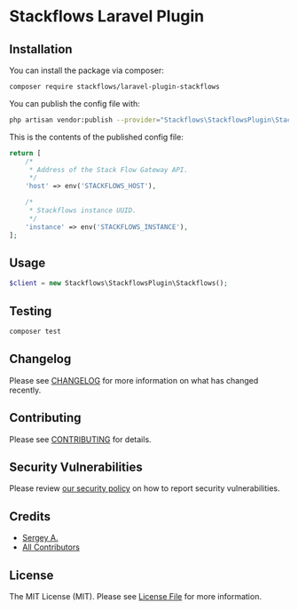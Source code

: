 # Stackflows Laravel Plugin


## Installation

You can install the package via composer:

```bash
composer require stackflows/laravel-plugin-stackflows
```

You can publish the config file with:
```bash
php artisan vendor:publish --provider="Stackflows\StackflowsPlugin\StackflowsServiceProvider" --tag="stackflows-config"
```

This is the contents of the published config file:

```php
return [
    /*
     * Address of the Stack Flow Gateway API.
     */
    'host' => env('STACKFLOWS_HOST'),

    /*
     * Stackflows instance UUID.
     */
    'instance' => env('STACKFLOWS_INSTANCE'),
];
```

## Usage

```php
$client = new Stackflows\StackflowsPlugin\Stackflows();
```

## Testing

```bash
composer test
```

## Changelog

Please see [CHANGELOG](CHANGELOG.md) for more information on what has changed recently.

## Contributing

Please see [CONTRIBUTING](.github/CONTRIBUTING.md) for details.

## Security Vulnerabilities

Please review [our security policy](../../security/policy) on how to report security vulnerabilities.

## Credits

- [Sergey A.](https://github.com/NookeST)
- [All Contributors](../../contributors)

## License

The MIT License (MIT). Please see [License File](LICENSE.md) for more information.
